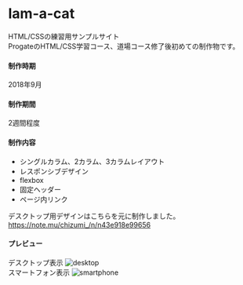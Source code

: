 # Iam-a-cat
HTML/CSSの練習用サンプルサイト<br>
ProgateのHTML/CSS学習コース、道場コース修了後初めての制作物です。
<br>
<h4>制作時期</h4>
2018年9月
<br>
<h4>制作期間</h4>
2週間程度
<br>
<h4>制作内容</h4>
<ul>
  <li>シングルカラム、2カラム、3カラムレイアウト</li>
  <li>レスポンシブデザイン</li>
  <li>flexbox</li>
  <li>固定ヘッダー</li>
  <li>ページ内リンク</li>
</ul>

デスクトップ用デザインはこちらを元に制作しました。
https://note.mu/chizumi_/n/n43e918e99656
<br>
<h4>プレビュー</h4>
デスクトップ表示
<img src="https://user-images.githubusercontent.com/43476091/48669035-46048080-eb3e-11e8-98a5-279c1cbac42c.png" alt="desktop">
<br>
スマートフォン表示
<img src="https://user-images.githubusercontent.com/43476091/48669042-5d436e00-eb3e-11e8-86ec-705e31314474.png" alt="smartphone">
